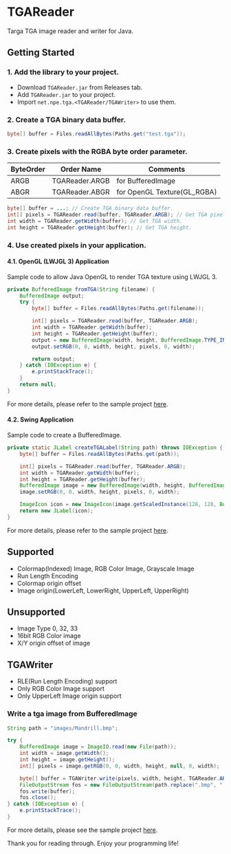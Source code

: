 # TGAReader

Targa TGA image reader and writer for Java.

## Getting Started

### 1. Add the library to your project.

- Download `TGAReader.jar` from Releases tab.
- Add `TGAReader.jar` to your project.
- Import `net.npe.tga.<TGAReader/TGAWriter>` to use them.

### 2. Create a TGA binary data buffer.

```java
byte[] buffer = Files.readAllBytes(Paths.get("test.tga"));
```

### 3. Create pixels with the RGBA byte order parameter.

ByteOrder|Order Name|Comments
---|---|---
ARGB|TGAReader.ARGB|for BufferedImage
ABGR|TGAReader.ABGR|for OpenGL Texture(GL_RGBA)

```java
byte[] buffer = ...; // Create TGA binary data buffer.
int[] pixels = TGAReader.read(buffer, TGAReader.ARGB); // Get TGA pixels.
int width = TGAReader.getWidth(buffer); // Get TGA width.
int height = TGAReader.getHeight(buffer); // Get TGA height.
```

### 4. Use created pixels in your application.

#### 4.1. OpenGL (LWJGL 3) Application

Sample code to allow Java OpenGL to render TGA texture using LWJGL 3.

```java
private BufferedImage fromTGA(String filename) {
    BufferedImage output;
    try {
        byte[] buffer = Files.readAllBytes(Paths.get(filename));

        int[] pixels = TGAReader.read(buffer, TGAReader.ARGB);
        int width = TGAReader.getWidth(buffer);
        int height = TGAReader.getHeight(buffer);
        output = new BufferedImage(width, height, BufferedImage.TYPE_INT_ARGB);
        output.setRGB(0, 0, width, height, pixels, 0, width);

        return output;
    } catch (IOException e) {
        e.printStackTrace();
    }
    return null;
}
```

For more details, please refer to the sample project [here](https://github.com/BJTMastermind/TGAReader/tree/master/samples/TGAOpenGL_LWJGL/src/test/sample/opengl).

#### 4.2. Swing Application

Sample code to create a BufferedImage.

```java
private static JLabel createTGALabel(String path) throws IOException {
    byte[] buffer = Files.readAllBytes(Paths.get(path));

    int[] pixels = TGAReader.read(buffer, TGAReader.ARGB);
    int width = TGAReader.getWidth(buffer);
    int height = TGAReader.getHeight(buffer);
    BufferedImage image = new BufferedImage(width, height, BufferedImage.TYPE_INT_ARGB);
    image.setRGB(0, 0, width, height, pixels, 0, width);

    ImageIcon icon = new ImageIcon(image.getScaledInstance(128, 128, BufferedImage.SCALE_SMOOTH));
    return new JLabel(icon);
}
```

For more details, please refer to the sample project [here](https://github.com/BJTMastermind/TGAReader/tree/master/samples/TGASwingBufferedImage/src/test/sample/swing).

## Supported
- Colormap(Indexed) Image, RGB Color Image, Grayscale Image
- Run Length Encoding
- Colormap origin offset
- Image origin(LowerLeft, LowerRight, UpperLeft, UpperRight)

## Unsupported
- Image Type 0, 32, 33
- 16bit RGB Color image
- X/Y origin offset of image

## TGAWriter
- RLE(Run Length Encoding) support
- Only RGB Color Image support
- Only UpperLeft Image origin support

### Write a tga image from BufferedImage

```java
String path = "images/Mandrill.bmp";

try {
    BufferedImage image = ImageIO.read(new File(path));
    int width = image.getWidth();
    int height = image.getHeight();
    int[] pixels = image.getRGB(0, 0, width, height, null, 0, width);

    byte[] buffer = TGAWriter.write(pixels, width, height, TGAReader.ARGB);
    FileOutputStream fos = new FileOutputStream(path.replace(".bmp", ".tga"));
    fos.write(buffer);
    fos.close();
} catch (IOException e) {
    e.printStackTrace();
}
```

For more details, please see the sample project [here](https://github.com/BJTMastermind/TGAReader/tree/master/samples/TGAConverter_BufferedImage/src/test/sample/converter).

Thank you for reading through. Enjoy your programming life!

